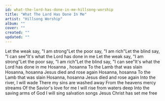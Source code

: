 ```yaml
---
id: what-the-lord-has-done-in-me-hillsong-worship
title: "What The Lord Has Done In Me"
artist: "Hillsong Worship"
album: ""
cover: ""
created: ""
updated: ""
---
```


Let the weak say, "I am strong"Let the poor say, "I am rich"Let the blind say, "I can see"It's what the Lord has done in me
Let the weak say, "I am strong"Let the poor say, "I am rich"Let the blind say, "I can see"It's what the Lord has done in me
Hosanna
, hosanna
To the Lamb that was slain
Hosanna, hosanna
Jesus died and rose again
Hosanna, hosanna
To the Lamb that was slain
Hosanna, hosanna
Jesus died and rose again
Into the river, I will wade
There my sins are washed away
From the heavens mercy streams
Of the Savior's love for me
I will rise from waters deep
Into the saving arms of God
I will sing salvation songs
Jesus Christ has set me free